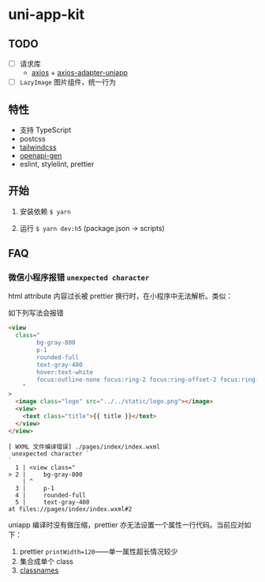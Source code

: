 # uni-app-kit

## TODO

- [ ] 请求库
  - [axios](https://www.npmjs.com/package/axios) + [axios-adapter-uniapp](https://www.npmjs.com/package/axios-adapter-uniapp)
- [ ] `LazyImage` 图片组件，统一行为

## 特性

- 支持 TypeScript
- postcss
- [tailwindcss](https://tailwindcss.com/)
- [openapi-gen](https://www.npmjs.com/package/openapi-gen)
- eslint, stylelint, prettier

## 开始

1. 安装依赖 `$ yarn`

2. 运行 `$ yarn dev:h5` (package.json -> scripts)

## FAQ

### 微信小程序报错 `unexpected character`

html attribute 内容过长被 prettier 换行时，在小程序中无法解析。类似：

如下列写法会报错

```html
<view
  class="
        bg-gray-800
        p-1
        rounded-full
        text-gray-400
        hover:text-white
        focus:outline-none focus:ring-2 focus:ring-offset-2 focus:ring-offset-gray-800 focus:ring-white
    "
>
  <image class="logo" src="../../static/logo.png"></image>
  <view>
    <text class="title">{{ title }}</text>
  </view>
</view>
```

```
[ WXML 文件编译错误] ./pages/index/index.wxml
 unexpected character `
`
  1 | <view class="
> 2 |     bg-gray-800
    | ^
  3 |     p-1
  4 |     rounded-full
  5 |     text-gray-400
at files://pages/index/index.wxml#2
```

uniapp 编译时没有做压缩，prettier 亦无法设置一个属性一行代码。当前应对如下：

1. prettier `printWidth=120`——单一属性超长情况较少
2. 集合成单个 class
3. [classnames](https://www.npmjs.com/package/classnames)
